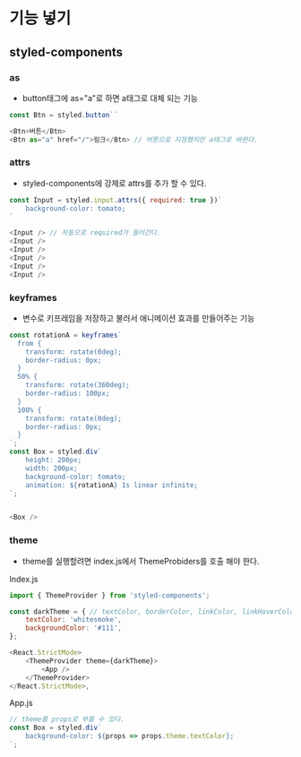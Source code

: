 # 기능 넣기

## styled-components
### as
- button태그에 as="a"로 하면 a태그로 대체 되는 기능
```javascript
const Btn = styled.button``

<Btn>버튼</Btn>
<Btn as="a" href="/">링크</Btn> // 버튼으로 지정했지만 a태그로 바뀐다.
```

### attrs
- styled-components에 강제로 attrs를 추가 할 수 있다.
```javascript
const Input = styled.input.attrs({ required: true })`
    background-color: tomato;
`

<Input /> // 자동으로 required가 들어간다.
<Input />
<Input />
<Input />
<Input />
<Input />
```

### keyframes
- 변수로 키프레임을 저장하고 불러서 애니메이션 효과를 만들어주는 기능
```javascript
const rotationA = keyframes`
  from {
    transform: rotate(0deg);
    border-radius: 0px;
  }
  50% {
    transform: rotate(360deg);
    border-radius: 100px;
  }
  100% {
    transform: rotate(0deg);
    border-radius: 0px;
  }
`;
const Box = styled.div`
    height: 200px;
    width: 200px;
    background-color: tomato;
    animation: ${rotationA} 1s linear infinite;
`;


<Box />
```

### theme
- theme를 실행할려면 index.js에서 ThemeProbiders를 호출 해야 한다.

Index.js
```javascript
import { ThemeProvider } from 'styled-components';

const darkTheme = { // textColor, borderColor, linkColor, linkHoverColor 등등 다양 하다.
    textColor: 'whitesmoke',
    backgroundColor: '#111',
};

<React.StrictMode>
    <ThemeProvider theme={darkTheme}>
        <App />
    </ThemeProvider>
</React.StrictMode>,
```
App.js
```javascript
// theme를 props로 부를 수 있다.
const Box = styled.div`
    background-color: ${props => props.theme.textColor}; 
`;
```